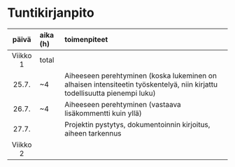 # Tuntikirjanpito

| päivä   | aika (h) | toimenpiteet |
| :----:|:--------| :----------|
| Viikko 1 |  total | |  
| 25.7. | ~4       | Aiheeseen perehtyminen (koska lukeminen on alhaisen intensiteetin työskentelyä, niin kirjattu todellisuutta pienempi luku) |
| 26.7. | ~4       | Aiheeseen perehtyminen (vastaava lisäkommentti kuin yllä) |
| 27.7. |        | Projektin pystytys, dokumentoinnin kirjoitus, aiheen tarkennus |
| Viikko 2 | 
